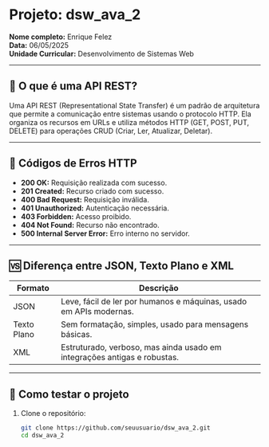 # Projeto: dsw_ava_2

**Nome completo:** Enrique Felez  
**Data:** 06/05/2025  
**Unidade Curricular:** Desenvolvimento de Sistemas Web

---

## 📘 O que é uma API REST?

Uma API REST (Representational State Transfer) é um padrão de arquitetura que permite a comunicação entre sistemas usando o protocolo HTTP. Ela organiza os recursos em URLs e utiliza métodos HTTP (GET, POST, PUT, DELETE) para operações CRUD (Criar, Ler, Atualizar, Deletar).

---

## 🧾 Códigos de Erros HTTP

- **200 OK:** Requisição realizada com sucesso.
- **201 Created:** Recurso criado com sucesso.
- **400 Bad Request:** Requisição inválida.
- **401 Unauthorized:** Autenticação necessária.
- **403 Forbidden:** Acesso proibido.
- **404 Not Found:** Recurso não encontrado.
- **500 Internal Server Error:** Erro interno no servidor.

---

## 🆚 Diferença entre JSON, Texto Plano e XML

| Formato     | Descrição                                                                 |
|-------------|---------------------------------------------------------------------------|
| JSON        | Leve, fácil de ler por humanos e máquinas, usado em APIs modernas.       |
| Texto Plano | Sem formatação, simples, usado para mensagens básicas.                   |
| XML         | Estruturado, verboso, mas ainda usado em integrações antigas e robustas. |

---

## 🧪 Como testar o projeto

1. Clone o repositório:
   ```bash
   git clone https://github.com/seuusuario/dsw_ava_2.git
   cd dsw_ava_2

